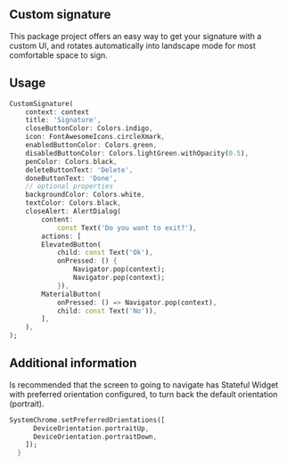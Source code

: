 ## Custom signature

This package project offers an easy way to get your signature with a custom UI, and rotates automatically into landscape mode for most comfortable space to sign.

## Usage

```dart
CustomSignature(
    context: context
    title: 'Signature',
    closeButtonColor: Colors.indigo,
    icon: FontAwesomeIcons.circleXmark,
    enabledButtonColor: Colors.green,
    disabledButtonColor: Colors.lightGreen.withOpacity(0.5),
    penColor: Colors.black,
    deleteButtonText: 'Delete',
    doneButtonText: 'Done',
    // optional properties
    backgroundColor: Colors.white,
    textColor: Colors.black,
    closeAlert: AlertDialog(
        content:
            const Text('Do you want to exit?'),
        actions: [
        ElevatedButton(
            child: const Text('Ok'),
            onPressed: () {
                Navigator.pop(context);
                Navigator.pop(context);
            }),
        MaterialButton(
            onPressed: () => Navigator.pop(context),
            child: const Text('No')),
        ],
    ),
);
```

## Additional information

Is recommended that the screen to going to navigate has Stateful Widget with preferred orientation configured, to turn back the default orientation (portrait).

```dart
SystemChrome.setPreferredOrientations([
      DeviceOrientation.portraitUp,
      DeviceOrientation.portraitDown,
    ]);
  }
```